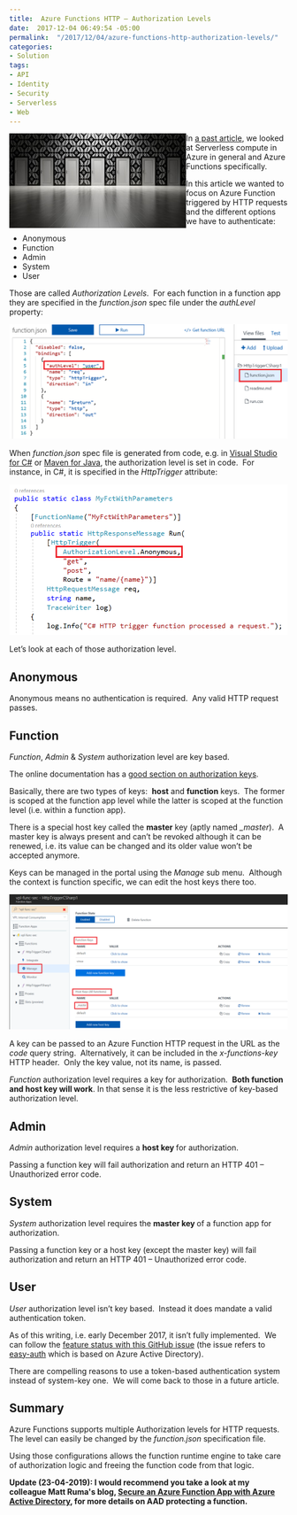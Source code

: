 ```yaml
---
title:  Azure Functions HTTP – Authorization Levels
date:  2017-12-04 06:49:54 -05:00
permalink:  "/2017/12/04/azure-functions-http-authorization-levels/"
categories:
- Solution
tags:
- API
- Identity
- Security
- Serverless
- Web
---
```

<a href="assets/2017/12/azure-functions-http-authorization-levels/pexels-photo-2775931.jpg"><img style="border:0 currentcolor;float:left;display:inline;background-image:none;" title="pexels-photo-277593[1]" src="assets/2017/12/azure-functions-http-authorization-levels/pexels-photo-2775931_thumb.jpg" alt="pexels-photo-277593[1]" width="320" height="171" align="left" border="0" /></a>In <a href="https://vincentlauzon.com/2017/11/27/serverless-compute-with-azure-functions-getting-started/">a past article</a>, we looked at Serverless compute in Azure in general and Azure Functions specifically.

In this article we wanted to focus on Azure Function triggered by HTTP requests and the different options we have to authenticate:

<ul>
    <li>Anonymous</li>
    <li>Function</li>
    <li>Admin</li>
    <li>System</li>
    <li>User</li>
</ul>

Those are called <em>Authorization Levels</em>.  For each function in a function app they are specified in the <em>function.json</em> spec file under the <em>authLevel</em> property:

<a href="assets/2017/12/azure-functions-http-authorization-levels/image.png"><img style="border:0 currentcolor;display:inline;background-image:none;" title="image" src="assets/2017/12/azure-functions-http-authorization-levels/image_thumb.png" alt="image" border="0" /></a>

When <em>function.json</em> spec file is generated from code, e.g. in <a href="https://docs.microsoft.com/en-us/azure/azure-functions/functions-create-your-first-function-visual-studio">Visual Studio for C#</a> or <a href="https://docs.microsoft.com/en-us/azure/azure-functions/functions-create-first-java-maven">Maven for Java</a>, the authorization level is set in code.  For instance, in C#, it is specified in the <em>HttpTrigger</em> attribute:

<a href="assets/2017/12/azure-functions-http-authorization-levels/image1.png"><img style="border:0 currentcolor;display:inline;background-image:none;" title="image" src="assets/2017/12/azure-functions-http-authorization-levels/image_thumb1.png" alt="image" border="0" /></a>

Let’s look at each of those authorization level.

<h2>Anonymous</h2>

Anonymous means no authentication is required.  Any valid HTTP request passes.

<h2>Function</h2>

<em>Function</em>, <em>Admin</em> &amp; <em>System </em>authorization level are key based.

The online documentation has a <a href="https://docs.microsoft.com/en-us/azure/azure-functions/functions-bindings-http-webhook#authorization-keys" target="_blank" rel="noopener">good section on authorization keys</a>.

Basically, there are two types of keys:  <strong>host</strong> and <strong>function</strong> keys.  The former is scoped at the function app level while the latter is scoped at the function level (i.e. within a function app).

There is a special host key called the <strong>master</strong> key (aptly named <em>_master</em>).  A master key is always present and can’t be revoked although it can be renewed, i.e. its value can be changed and its older value won’t be accepted anymore.

Keys can be managed in the portal using the <em>Manage</em> sub menu.  Although the context is function specific, we can edit the host keys there too.

<a href="assets/2017/12/azure-functions-http-authorization-levels/image2.png"><img style="border:0 currentcolor;display:inline;background-image:none;" title="image" src="assets/2017/12/azure-functions-http-authorization-levels/image_thumb2.png" alt="image" border="0" /></a>

A key can be passed to an Azure Function HTTP request in the URL as the <em>code</em> query string.  Alternatively, it can be included in the <em>x-functions-key</em> HTTP header.  Only the key value, not its name, is passed.

<em>Function </em>authorization level requires a key for authorization.  <strong>Both function and host key will work</strong>. In that sense it is the less restrictive of key-based authorization level.

<h2>Admin</h2>

<em>Admin </em>authorization level requires a <strong>host key </strong>for authorization.

Passing a function key will fail authorization and return an HTTP 401 – Unauthorized error code.

<h2>System</h2>

<em>System </em>authorization level requires the <strong>master key </strong>of a function app for authorization.

Passing a function key or a host key (except the master key) will fail authorization and return an HTTP 401 – Unauthorized error code.

<h2>User</h2>

<em>User </em>authorization level isn’t key based.  Instead it does mandate a valid authentication token.

As of this writing, i.e. early December 2017, it isn’t fully implemented.  We can follow the <a href="https://github.com/Azure/azure-webjobs-sdk-script/issues/33" target="_blank" rel="noopener">feature status with this GitHub issue</a> (the issue refers to <a href="https://easyauth.azurewebsites.net/" target="_blank" rel="noopener">easy-auth</a> which is based on Azure Active Directory).

There are compelling reasons to use a token-based authentication system instead of system-key one.  We will come back to those in a future article.

<h2>Summary</h2>

Azure Functions supports multiple Authorization levels for HTTP requests.  The level can easily be changed by the <em>function.json </em>specification file.

Using those configurations allows the function runtime engine to take care of authorization logic and freeing the function code from that logic.

<strong>Update (23-04-2019):  I would recommend you take a look at my colleague Matt Ruma's blog, <a href="http://www.mattruma.com/secure-an-azure-function-app-with-azure-active-directory/">Secure an Azure Function App with Azure Active Directory</a>, for more details on AAD protecting a function.</strong>